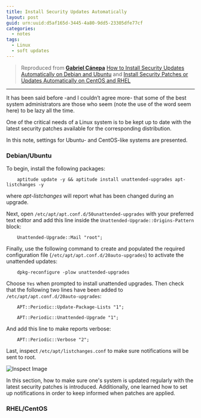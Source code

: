 ```yaml
---
title: Install Security Updates Automatically
layout: post
guid: urn:uuid:d5af165d-3445-4a80-9dd5-23305dfe77cf
categories:
  - notes
tags:
  - Linux
  - soft updates
---
```



> Reproduced from [**Gabriel Cánepa**](http://www.tecmint.com/author/gacanepa/) [How to Install Security Updates Automatically on Debian and Ubuntu](http://www.tecmint.com/auto-install-security-updates-on-debian-and-ubuntu/)
> and [Install Security Patches or Updates Automatically on CentOS and RHEL](http://www.tecmint.com/auto-install-security-patches-updates-on-centos-rhel/)

---

It has been said before -and I couldn’t agree more- that some of the best system administrators are those who seem (note the use of the word seem here) to be lazy all the time.

One of the critical needs of a Linux system is to be kept up to date with the latest security patches available for the corresponding distribution.

In this note, settings for Ubuntu- and CentOS-like systems are presented.


### Debian/Ubuntu
To begin, install the following packages:

```
    aptitude update -y && aptitude install unattended-upgrades apt-listchanges -y
```
where *apt-listchanges* will report what has been changed during an upgrade.

Next, open `/etc/apt/apt.conf.d/50unattended-upgrades` with your preferred text editor and add this line inside the `Unattended-Upgrade::Origins-Pattern` block:

```
    Unattended-Upgrade::Mail "root";
```

Finally, use the following command to create and populated the required configuration file (`/etc/apt/apt.conf.d/20auto-upgrades`) to activate the unattended updates:

```
    dpkg-reconfigure -plow unattended-upgrades
```

Choose `Yes` when prompted to install unattended upgrades. Then check that the following two lines have been added to `/etc/apt/apt.conf.d/20auto-upgrades`:

```
    APT::Periodic::Update-Package-Lists "1";

    APT::Periodic::Unattended-Upgrade "1";
```

And add this line to make reports verbose:

```
    APT::Periodic::Verbose "2";
```

Last, inspect `/etc/apt/listchanges.conf` to make sure notifications will be sent to root.

![Inspect Image](https://github.com/bizhishui/bizhishui.github.io/tree/master/media/files/2017/01/11/ubuntuAutoUpdate.png)

In this section, how to make sure one's system is updated regularly with the latest security patches is introduced. Additionally, 
one learned how to set up notifications in order to keep informed when patches are applied.


### RHEL/CentOS
